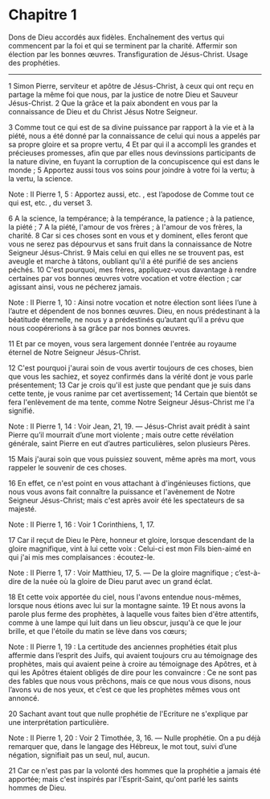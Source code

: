 # Chapitre 1

Dons de Dieu accordés aux fidèles.
Enchaînement des vertus qui commencent par la foi et qui se terminent par la charité.
Affermir son élection par les bonnes œuvres.
Transfiguration de Jésus-Christ.
Usage des prophéties.

***

1 Simon Pierre, serviteur et apôtre de Jésus-Christ, à ceux qui ont reçu en partage la même foi que nous, par la justice de notre Dieu et Sauveur Jésus-Christ. 2 Que la grâce et la paix abondent en vous par la connaissance de Dieu et du Christ Jésus Notre Seigneur.


3 Comme tout ce qui est de sa divine puissance par rapport à la vie et à la piété, nous a été donné par la connaissance de celui qui nous a appelés par sa propre gloire et sa propre vertu, 4 Et par qui il a accompli les grandes et précieuses promesses, afin que par elles nous devinssions participants de la nature divine, en fuyant la corruption de la concupiscence qui est dans le monde ; 5 Apportez aussi tous vos soins pour joindre à votre foi la vertu; à la vertu, la science.

<span class="bible-note">Note : </span> II Pierre 1, 5 : Apportez aussi, etc. , est l’apodose de Comme tout ce qui est, etc. , du verset 3.

6 A la science, la tempérance; à la tempérance, la patience ; à la patience, la piété ; 7 A la piété, l'amour de vos frères ; à l'amour de vos frères, la charité. 8 Car si ces choses sont en vous et y dominent, elles feront que vous ne serez pas dépourvus et sans fruit dans la connaissance de Notre Seigneur Jésus-Christ. 9 Mais celui en qui elles ne se trouvent pas, est aveugle et marche à tâtons, oubliant qu'il a été purifié de ses anciens péchés. 10 C'est pourquoi, mes frères, appliquez-vous davantage à rendre certaines par vos bonnes œuvres votre vocation et votre élection ; car agissant ainsi, vous ne pécherez jamais.

<span class="bible-note">Note : </span> II Pierre 1, 10 : Ainsi notre vocation et notre élection sont liées l’une à l’autre et dépendent de nos bonnes œuvres. Dieu, en nous prédestinant à la béatitude éternelle, ne nous y a prédestinés qu’autant qu’il a prévu que nous coopérerions à sa grâce par nos bonnes œuvres.

11 Et par ce moyen, vous sera largement donnée l'entrée au royaume éternel de Notre Seigneur Jésus-Christ.


12 C'est pourquoi j'aurai soin de vous avertir toujours de ces choses, bien que vous les sachiez, et soyez confirmés dans la vérité dont je vous parle présentement; 13 Car je crois qu'il est juste que pendant que je suis dans cette tente, je vous ranime par cet avertissement; 14 Certain que bientôt se fera l'enlèvement de ma tente, comme Notre Seigneur Jésus-Christ me l'a signifié.

<span class="bible-note">Note : </span> II Pierre 1, 14 : Voir Jean, 21, 19. ― Jésus-Christ avait prédit à saint Pierre qu’il mourrait d’une mort violente ; mais outre cette révélation générale, saint Pierre en eut d’autres particulières, selon plusieurs Pères.

15 Mais j'aurai soin que vous puissiez souvent, même après ma mort, vous rappeler le souvenir de ces choses.


16 En effet, ce n'est point en vous attachant à d'ingénieuses fictions, que nous vous avons fait connaître la puissance et l'avènement de Notre Seigneur Jésus-Christ; mais c'est après avoir été les spectateurs de sa majesté.

<span class="bible-note">Note : </span> II Pierre 1, 16 : Voir 1 Corinthiens, 1, 17.

17 Car il reçut de Dieu le Père, honneur et gloire, lorsque descendant de la gloire magnifique, vint à lui cette voix : Celui-ci est mon Fils bien-aimé en qui j'ai mis mes complaisances : écoutez-le.

<span class="bible-note">Note : </span> II Pierre 1, 17 : Voir Matthieu, 17, 5. ― De la gloire magnifique ; c’est-à-dire de la nuée où la gloire de Dieu parut avec un grand éclat.

18 Et cette voix apportée du ciel, nous l'avons entendue nous-mêmes, lorsque nous étions avec lui sur la montagne sainte. 19 Et nous avons la parole plus ferme des prophètes, à laquelle vous faites bien d'être attentifs, comme à une lampe qui luit dans un lieu obscur, jusqu'à ce que le jour brille, et que l'étoile du matin se lève dans vos cœurs;

<span class="bible-note">Note : </span> II Pierre 1, 19 : La certitude des anciennes prophéties était plus affermie dans l’esprit des Juifs, qui avaient toujours cru au témoignage des prophètes, mais qui avaient peine à croire au témoignage des Apôtres, et à qui les Apôtres étaient obligés de dire pour les convaincre : Ce ne sont pas des fables que nous vous prêchons, mais ce que nous vous disons, nous l’avons vu de nos yeux, et c’est ce que les prophètes mêmes vous ont annoncé.

20 Sachant avant tout que nulle prophétie de l'Ecriture ne s'explique par une interprétation particulière.

<span class="bible-note">Note : </span> II Pierre 1, 20 : Voir 2 Timothée, 3, 16. ― Nulle prophétie. On a pu déjà remarquer que, dans le langage des Hébreux, le mot tout, suivi d’une négation, signifiait pas un seul, nul, aucun.

21 Car ce n'est pas par la volonté des hommes que la prophétie a jamais été apportée; mais c'est inspirés par l'Esprit-Saint, qu'ont parlé les saints hommes de Dieu.

